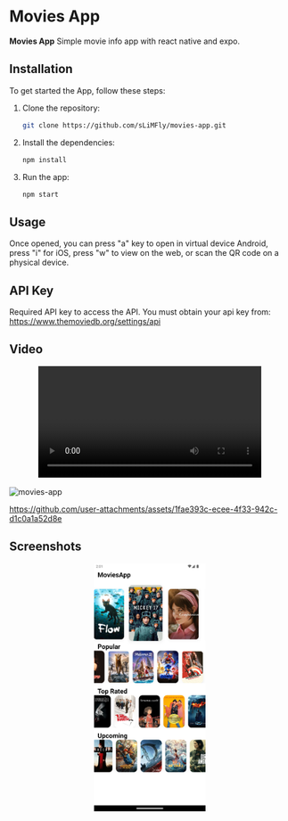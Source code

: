 # Movies App

**Movies App** Simple movie info app with react native and expo.

## Installation

To get started the App, follow these steps:

1. Clone the repository:
   ```bash
   git clone https://github.com/sLiMFly/movies-app.git
   ```
2. Install the dependencies:
   ```bash
   npm install
   ```
3. Run the app:
   ```bash
   npm start
   ```

## Usage

Once opened, you can press "a" key to open in virtual device Android, press "i" for iOS, press "w" to view on the web, or scan the QR code on a physical device.

## API Key

Required API key to access the API.
You must obtain your api key from: https://www.themoviedb.org/settings/api

## Video


<div align="center">
  <video src="https://github.com/user-attachments/assets/04792db9-0765-4765-81b6-bbcbdda02fc6
" width="400" />
</div>


![movies-app](https://github.com/user-attachments/assets/04792db9-0765-4765-81b6-bbcbdda02fc6)


https://github.com/user-attachments/assets/1fae393c-ecee-4f33-942c-d1c0a1a52d8e



## Screenshots

<p align="center">
    <img src="./assets/screenshots/movies-app.png" alt="Navigation App Screenshot" width="200"/>
</p>

